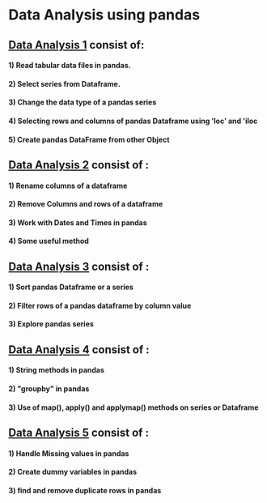 # Data Analysis using pandas 

## [Data Analysis 1](https://github.com/Astitv7/Data-Analysis-in-Python/blob/master/Data%20Analysis%201.ipynb) consist of:
#### 1) Read tabular data files in pandas.
#### 2) Select series from Dataframe.
#### 3) Change the data type of a pandas series 
#### 4) Selecting rows and columns of pandas Dataframe using 'loc' and 'iloc
#### 5) Create pandas DataFrame from other Object

## [Data Analysis 2](https://github.com/Astitv7/Data-Analysis-in-Python/blob/master/Data%20Analysis%202.ipynb) consist of :
#### 1) Rename columns of a dataframe
#### 2) Remove Columns and rows of a dataframe
#### 3) Work with Dates and Times in pandas
#### 4) Some useful method

## [Data Analysis 3](https://github.com/Astitv7/Data-Analysis-in-Python/blob/master/Data%20Analysis%203.ipynb) consist of :
#### 1) Sort pandas Dataframe or a series
#### 2) Filter rows of a pandas dataframe by column value
#### 3) Explore pandas series

## [Data Analysis 4](https://github.com/Astitv7/Data-Analysis-in-Python/blob/master/Data%20Analysis%204.ipynb) consist of :
#### 1) String methods in pandas
#### 2) "groupby" in pandas
#### 3) Use of map(), apply() and applymap() methods on series or Dataframe

## [Data Analysis 5](https://github.com/Astitv7/Data-Analysis-in-Python/blob/master/Data%20Analysis%205.ipynb) consist of :
#### 1) Handle Missing values in pandas
#### 2) Create dummy variables in pandas
#### 3) find and remove duplicate rows in pandas
